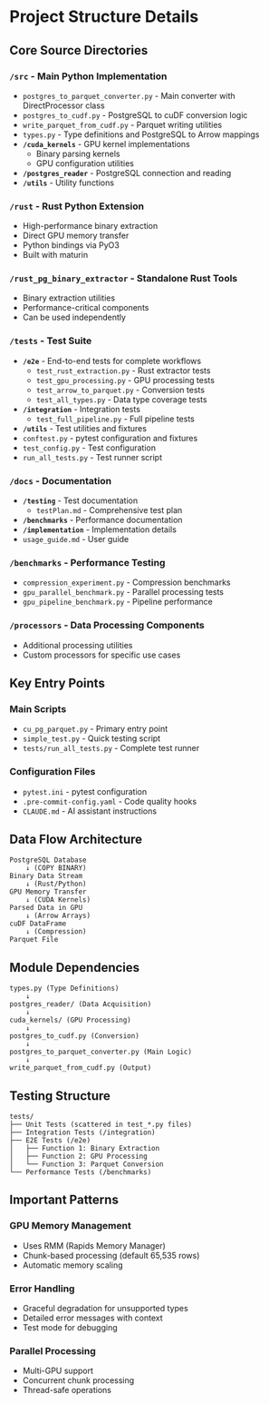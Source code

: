 # Project Structure Details

## Core Source Directories

### `/src` - Main Python Implementation
- `postgres_to_parquet_converter.py` - Main converter with DirectProcessor class
- `postgres_to_cudf.py` - PostgreSQL to cuDF conversion logic
- `write_parquet_from_cudf.py` - Parquet writing utilities
- `types.py` - Type definitions and PostgreSQL to Arrow mappings
- **`/cuda_kernels`** - GPU kernel implementations
  - Binary parsing kernels
  - GPU configuration utilities
- **`/postgres_reader`** - PostgreSQL connection and reading
- **`/utils`** - Utility functions

### `/rust` - Rust Python Extension
- High-performance binary extraction
- Direct GPU memory transfer
- Python bindings via PyO3
- Built with maturin

### `/rust_pg_binary_extractor` - Standalone Rust Tools
- Binary extraction utilities
- Performance-critical components
- Can be used independently

### `/tests` - Test Suite
- **`/e2e`** - End-to-end tests for complete workflows
  - `test_rust_extraction.py` - Rust extractor tests
  - `test_gpu_processing.py` - GPU processing tests
  - `test_arrow_to_parquet.py` - Conversion tests
  - `test_all_types.py` - Data type coverage tests
- **`/integration`** - Integration tests
  - `test_full_pipeline.py` - Full pipeline tests
- **`/utils`** - Test utilities and fixtures
- `conftest.py` - pytest configuration and fixtures
- `test_config.py` - Test configuration
- `run_all_tests.py` - Test runner script

### `/docs` - Documentation
- **`/testing`** - Test documentation
  - `testPlan.md` - Comprehensive test plan
- **`/benchmarks`** - Performance documentation
- **`/implementation`** - Implementation details
- `usage_guide.md` - User guide

### `/benchmarks` - Performance Testing
- `compression_experiment.py` - Compression benchmarks
- `gpu_parallel_benchmark.py` - Parallel processing tests
- `gpu_pipeline_benchmark.py` - Pipeline performance

### `/processors` - Data Processing Components
- Additional processing utilities
- Custom processors for specific use cases

## Key Entry Points

### Main Scripts
- `cu_pg_parquet.py` - Primary entry point
- `simple_test.py` - Quick testing script
- `tests/run_all_tests.py` - Complete test runner

### Configuration Files
- `pytest.ini` - pytest configuration
- `.pre-commit-config.yaml` - Code quality hooks
- `CLAUDE.md` - AI assistant instructions

## Data Flow Architecture

```
PostgreSQL Database
    ↓ (COPY BINARY)
Binary Data Stream
    ↓ (Rust/Python)
GPU Memory Transfer
    ↓ (CUDA Kernels)
Parsed Data in GPU
    ↓ (Arrow Arrays)
cuDF DataFrame
    ↓ (Compression)
Parquet File
```

## Module Dependencies

```
types.py (Type Definitions)
    ↓
postgres_reader/ (Data Acquisition)
    ↓
cuda_kernels/ (GPU Processing)
    ↓
postgres_to_cudf.py (Conversion)
    ↓
postgres_to_parquet_converter.py (Main Logic)
    ↓
write_parquet_from_cudf.py (Output)
```

## Testing Structure

```
tests/
├── Unit Tests (scattered in test_*.py files)
├── Integration Tests (/integration)
├── E2E Tests (/e2e)
│   ├── Function 1: Binary Extraction
│   ├── Function 2: GPU Processing
│   └── Function 3: Parquet Conversion
└── Performance Tests (/benchmarks)
```

## Important Patterns

### GPU Memory Management
- Uses RMM (Rapids Memory Manager)
- Chunk-based processing (default 65,535 rows)
- Automatic memory scaling

### Error Handling
- Graceful degradation for unsupported types
- Detailed error messages with context
- Test mode for debugging

### Parallel Processing
- Multi-GPU support
- Concurrent chunk processing
- Thread-safe operations
